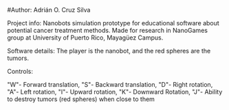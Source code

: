 #Author: Adrián O. Cruz Silva

Project info: Nanobots simulation prototype for educational software about potential cancer treatment methods.
Made for research in NanoGames group at University of Puerto Rico, Mayagüez Campus.

Software details: The player is the nanobot, and the red spheres are the tumors.

Controls:

"W"- Forward translation,
"S"- Backward translation,
"D"- Right rotation,
"A"- Left rotation,
"I"- Upward rotation,
"K"- Downward Rotation,
"J"- Ability to destroy tumors (red spheres) when close to them
